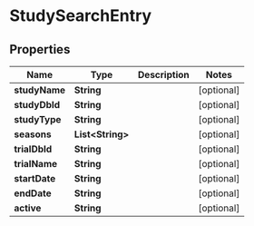 
# StudySearchEntry

## Properties
Name | Type | Description | Notes
------------ | ------------- | ------------- | -------------
**studyName** | **String** |  |  [optional]
**studyDbId** | **String** |  |  [optional]
**studyType** | **String** |  |  [optional]
**seasons** | **List&lt;String&gt;** |  |  [optional]
**trialDbId** | **String** |  |  [optional]
**trialName** | **String** |  |  [optional]
**startDate** | **String** |  |  [optional]
**endDate** | **String** |  |  [optional]
**active** | **String** |  |  [optional]



